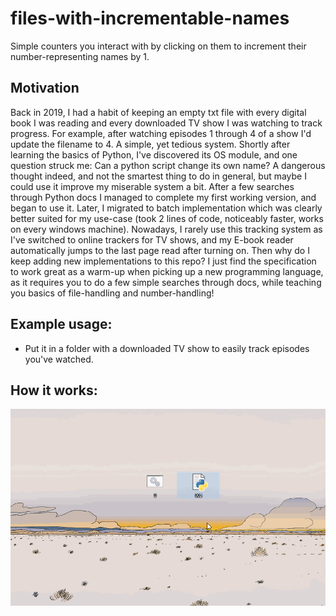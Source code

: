 # files-with-incrementable-names
Simple counters you interact with by clicking on them to increment their number-representing names by 1.

## Motivation
Back in 2019, I had a habit of keeping an empty txt file with every digital book I was reading and every downloaded TV show I was watching to track progress. For example, after watching episodes 1 through 4 of a show I'd update the filename to 4. A simple, yet tedious system. Shortly after learning the basics of Python, I've discovered its OS module, and one question struck me: Can a python script change its own name? A dangerous thought indeed, and not the smartest thing to do in general, but maybe I could use it improve my miserable system a bit. After a few searches through Python docs I managed to complete my first working version, and began to use it. Later, I migrated to batch implementation which was clearly better suited for my use-case (took 2 lines of code, noticeably faster, works on every windows machine). Nowadays, I rarely use this tracking system as I've switched to online trackers for TV shows, and my E-book reader automatically jumps to the last page read after turning on. Then why do I keep adding new implementations to this repo? I just find the specification to work great as a warm-up when picking up a new programming language, as it requires you to do a few simple searches through docs, while teaching you basics of file-handling and number-handling!

## Example usage:
- Put it in a folder with a downloaded TV show to easily track episodes you've watched.

## How it works:
![](presentation.gif)
